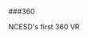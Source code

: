 ###360
<script src="//360.vizor.io/scripts/embed.js" data-vizorurl="https://360.vizor.io/embed/v/7omyr" ></script>

<script src="//360.vizor.io/scripts/embed.js" data-vizorurl="https://360.vizor.io/embed/v/jyd7o" ></script>

NCESD's first 360 VR
